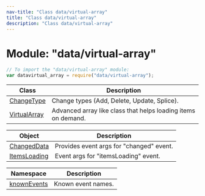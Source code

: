 ```yaml
---
nav-title: "Class data/virtual-array"
title: "Class data/virtual-array"
description: "Class data/virtual-array"
---
```

# Module: "data/virtual-array"

``` JavaScript
// To import the "data/virtual-array" module:
var datavirtual_array = require("data/virtual-array");
```

Class | Description
------|------------
[ChangeType](../../data/virtual-array/ChangeType.md) | Change types (Add, Delete, Update, Splice).
[VirtualArray](../../data/virtual-array/VirtualArray.md) | Advanced array like class that helps loading items on demand.

Object | Description
------|------------
[ChangedData](../../data/virtual-array/ChangedData.md) | Provides event args for "changed" event.
[ItemsLoading](../../data/virtual-array/ItemsLoading.md) | Event args for "itemsLoading" event.

Namespace | Description
------|------------
[knownEvents](../../data/virtual-array/knownEvents/) | Known event names.